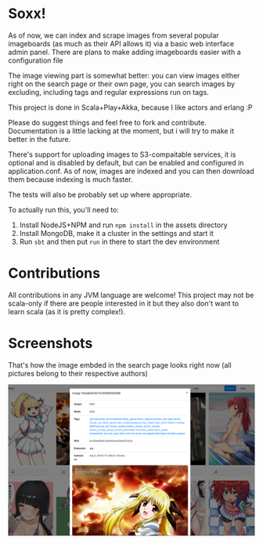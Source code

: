 # Soxx!

As of now, we can index and scrape images from several popular imageboards
(as much as their API allows it) via a basic web interface admin panel. There are
plans to make adding imageboards easier with a configuration file

The image viewing part is somewhat better: you can view images either
right on the search page or their own page, you can search images by
excluding, including tags and regular expressions run on tags.

This project is done in Scala+Play+Akka, because I like actors and erlang :P

Please do suggest things and feel free to fork and contribute. Documentation
is a little lacking at the moment, but i will try to make it better in the future.

There's support for uploading images to S3-compaitable services, it is optional
and is disabled by default, but can be enabled and configured in application.conf.
As of now, images are indexed and you can then download them because indexing is much faster.

The tests will also be probably set up where appropriate.

To actually run this, you'll need to:

1. Install NodeJS+NPM and run `npm install` in the assets directory
2. Install MongoDB, make it a cluster in the settings and start it
3. Run `sbt` and then put `run` in there to start the dev environment

# Contributions

All contributions in any JVM language are welcome! This project may
not be scala-only if there are people interested in it but they also
don't want to learn scala (as it is pretty complex!).

# Screenshots

That's how the image embded in the search page looks right now (all pictures
belong to their respective authors)

![Embedded image](screenshots/embedded.png)

